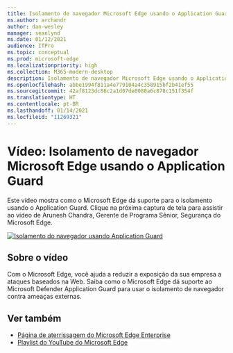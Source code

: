 ```yaml
---
title: Isolamento de navegador Microsoft Edge usando o Application Guard
ms.author: archandr
author: dan-wesley
manager: seanlynd
ms.date: 01/12/2021
audience: ITPro
ms.topic: conceptual
ms.prod: microsoft-edge
ms.localizationpriority: high
ms.collection: M365-modern-desktop
description: Isolamento de navegador Microsoft Edge usando o Application Guard
ms.openlocfilehash: abbe1994f811a4e779104a4c358915bf2b41ef55
ms.sourcegitcommit: 42af8123dc86c2a1d07de0080a6c878c151f354f
ms.translationtype: HT
ms.contentlocale: pt-BR
ms.lasthandoff: 01/14/2021
ms.locfileid: "11269321"
---
```

# Vídeo: Isolamento de navegador Microsoft Edge usando o Application Guard

Este vídeo mostra como o Microsoft Edge dá suporte para o isolamento usando o Application Guard. Clique na próxima captura de tela para assistir ao vídeo de Arunesh Chandra, Gerente de Programa Sênior, Segurança do Microsoft Edge.

[![Isolamento do navegador usando Application Guard]( media/microsoft-edge-video-security-application-guard/0.png)](http://www.youtube.com/watch?v=zQjaRqNXMqw "Browser isolation using Application Guard")

## Sobre o vídeo

Com o Microsoft Edge, você ajuda a reduzir a exposição da sua empresa a ataques baseados na Web. Saiba como o Microsoft Edge dá suporte ao Microsoft Defender Application Guard para usar o isolamento de navegador contra ameaças externas.

## Ver também

- [Página de aterrissagem do Microsoft Edge Enterprise](https://aka.ms/EdgeEnterprise)
- [Playlist do YouTube do Microsoft Edge](https://www.youtube.com/playlist?list=PLXtHYVsvn_b-uXh1tMeYpT-0iD8tD3tFy)